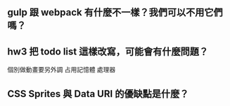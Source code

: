 ## gulp 跟 webpack 有什麼不一樣？我們可以不用它們嗎？


## hw3 把 todo list 這樣改寫，可能會有什麼問題？
個別做動畫要另外調
占用記憶體 處理器

## CSS Sprites 與 Data URI 的優缺點是什麼？